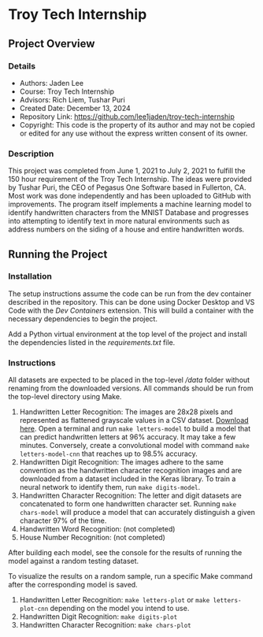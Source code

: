# Troy Tech Internship

## Project Overview

### Details

- Authors: Jaden Lee
- Course: Troy Tech Internship
- Advisors: Rich Liem, Tushar Puri
- Created Date: December 13, 2024
- Repository Link: https://github.com/lee1jaden/troy-tech-internship
- Copyright: This code is the property of its author and may not be copied or edited for any use without the express written consent of its owner.

### Description

This project was completed from June 1, 2021 to July 2, 2021 to fulfill the 150 hour requirement of the Troy Tech Internship. The ideas were provided by Tushar Puri, the CEO of Pegasus One Software based in Fullerton, CA. Most work was done independently and has been uploaded to GitHub with improvements. The program itself implements a machine learning model to identify handwritten characters from the MNIST Database and progresses into attempting to identify text in more natural environments such as address numbers on the siding of a house and entire handwritten words.

## Running the Project

### Installation

The setup instructions assume the code can be run from the dev container described in the repository. This can be done using Docker Desktop and VS Code with the _Dev Containers_ extension. This will build a container with the necessary dependencies to begin the project.

Add a Python virtual environment at the top level of the project and install the dependencies listed in the _requirements.txt_ file.

### Instructions

All datasets are expected to be placed in the top-level _/data_ folder without renaming from the downloaded versions. All commands should be run from the top-level directory using Make.

1. Handwritten Letter Recognition: The images are 28x28 pixels and represented as flattened grayscale values in a CSV dataset. [Download here](https://www.kaggle.com/datasets/sachinpatel21/az-handwritten-alphabets-in-csv-format). Open a terminal and run `make letters-model` to build a model that can predict handwritten letters at 96% accuracy. It may take a few minutes. Conversely, create a convolutional model with command `make letters-model-cnn` that reaches up to 98.5% accuracy.
1. Handwritten Digit Recognition: The images adhere to the same convention as the handwritten character recognition images and are downloaded from a dataset included in the Keras library. To train a neural network to identify them, run `make digits-model`.
1. Handwritten Character Recognition: The letter and digit datasets are concatenated to form one handwritten character set. Running `make chars-model` will produce a model that can accurately distinguish a given character 97% of the time.
1. Handwritten Word Recognition: (not completed)
1. House Number Recognition: (not completed)

After building each model, see the console for the results of running the model against a random testing dataset.

To visualize the results on a random sample, run a specific Make command after the corresponding model is saved.

1. Handwritten Letter Recognition: `make letters-plot` or `make letters-plot-cnn` depending on the model you intend to use.
1. Handwritten Digit Recognition: `make digits-plot`
1. Handwritten Character Recognition: `make chars-plot`
